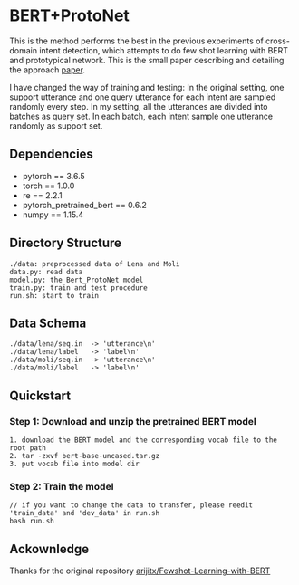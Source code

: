 # BERT+ProtoNet
This is the method performs the best in the previous experiments of cross-domain intent detection, which attempts to do few shot learning with BERT and prototypical network. This is the small paper describing and detailing the approach [paper](https://github.com/arijitx/Fewshot-Learning-with-BERT/raw/master/FEW_SHOT_INTENT_CLASSIFICATION_BERT.pdf). 

I have changed the way of training and testing:
In the original setting, one support utterance and one query utterance for each intent are sampled randomly every step. 
In my setting, all the utterances are divided into batches as query set. In each batch, each intent sample one utterance randomly as support set.

## Dependencies

 * pytorch == 3.6.5
 * torch == 1.0.0
 * re == 2.2.1
 * pytorch_pretrained_bert == 0.6.2
 * numpy == 1.15.4
    
## Directory Structure

    ./data: preprocessed data of Lena and Moli
    data.py: read data
    model.py: the Bert_ProtoNet model
    train.py: train and test procedure
    run.sh: start to train

## Data Schema

    ./data/lena/seq.in  -> 'utterance\n'
    ./data/lena/label   -> 'label\n'
    ./data/moli/seq.in  -> 'utterance\n'
    ./data/moli/label   -> 'label\n'

## Quickstart
### Step 1: Download and unzip the pretrained BERT model
   
    1. download the BERT model and the corresponding vocab file to the root path
    2. tar -zxvf bert-base-uncased.tar.gz
    3. put vocab file into model dir
    
### Step 2: Train the model
 
    // if you want to change the data to transfer, please reedit 'train_data' and 'dev_data' in run.sh
    bash run.sh
    
       
## Ackownledge
Thanks for the original repository [arijitx/Fewshot-Learning-with-BERT](https://github.com/arijitx/Fewshot-Learning-with-BERT)
